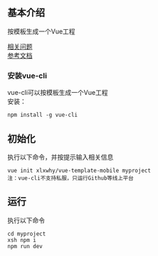 ## 基本介绍

按模板生成一个Vue工程


[相关问题](./template/readme.md)  
[参考文档](./template/reference.md)  

### 安装vue-cli

vue-cli可以按模板生成一个Vue工程<br>
安装：
```
npm install -g vue-cli
```

## 初始化

执行以下命令，并按提示输入相关信息
```
vue init xlxwhy/vue-template-mobile myproject
注：vue-cli不支持私服，只运行Github等线上平台
```
## 运行
执行以下命令
```
cd myproject
xsh npm i
npm run dev

```






